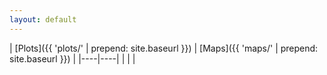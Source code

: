 ```yaml
---
layout: default
---
```


| [Plots]({{ 'plots/' | prepend: site.baseurl }}) | [Maps]({{ 'maps/' | prepend: site.baseurl }}) |
|----|----|
|    |    |
